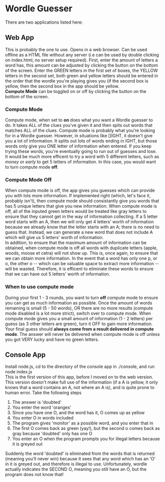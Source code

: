 # Wordle Guesser
There are two applications listed here:
## Web App
This is probably the one to use. Opens in a web browser. Can be used offline as a HTML file without any server (i.e can be used by double clicking on index.html, no server setup required). First, enter the amount of letters a word has, this amount can be adjusted by clicking the button on the bottom of the screen. Enter the GREEN letters in the first set of boxes, the YELLOW letters in the second set, both green and yellow letters should be entered in the order that the wordle you're playing gives you (if the second box is yellow, then the second box in the app should be yellow.
<br>
**Compute Mode** can be toggled on or off by clicking the button on the bottom of the screen.
### Compute Mode
Compute mode, when set to **on** does what you want a Wordle guesser to do. It takes ALL of the clues you've given it and then spits out words that matches ALL of the clues. Compute mode is probably what you're looking for in a Wordle guesser. However, in situations like []IGHT, it doesn't give you a lot of information. It splits out lots of words ending in IGHT, but those words only give you ONE letter of information when entered. If you keep trying these words, you're eventually going to run out of guesses and lose. It would be much more efficent to try a word with 5 different letters, such as *money* or *early* to get 5 letters of information. In this case, you would want to turn compute mode **off**.
### Compute Mode Off
When compute mode is off, the app gives you guesses which can provide you with lots more information. If implemented right (which, let's face it, probably isn't), then compute mode should consistantly give you words that has 5 unique letters that give you new information. When compute mode is off, all of the inputed green letters would be treated like gray letters to ensure that they cannot get in the way of information collecting. If a 5 letter word starts with an A, then we will only get 4 letters' worth of information because we already know that the letter starts with an A; there is no need to guess that. Instead, we can generate a new word that does not include A which will give us 5 letters' worth of information.
<br>
In addition, to ensure that the maximum amount of information can be obtained, when compute mode is off all words with duplicate letters (apple, woods, moose et cetra) will not show up. This is, once again, to ensure that we can obtain more information. In the event that a word has only one p, or o, the other o  -- which can be valuable space to extract more information -- will be wasted. Therefore, it is efficent to eliminate these words to ensure that we can have out 5 letters' worth of information.
### When to use compute mode
During your first 1 - 3 rounds, you want to turn **off** compute mode to ensure you can get as much information as possible.
Once the amount of words remaining is small (5 - 50 words), OR there are no more results (compute mode disabled is a lot more strict), switch over to compute mode.
When compute mode gives you a small amount of information (1 - 2 letters) per guess (as 3 other letters are green), turn it OFF to gain more information.
Your final guess should **always come from a result delivered in compute mode**. The answer will never be delivered when compute mode is off unless you got VERY lucky and have no green letters.

## Console App
Install node.js, cd to the directory of the console app in ./console, and run node index.js
<br>
This is the first version of this app, before I moved on to the web version. This version doesn't make full use of the information (if a A is yellow, it only knows that a word contains an A, not where an A is), and is quite prone to human error. Take the following steps
<ol>
  <li>The answer is 'doubted'</li>
  <li>You enter the word 'oranges'</li>
  <li>Since you have one O, and the word has it, O comes up as yellow</li>
  <li>You enter O in words included</li>
  <li>The program gives 'monitor' as a possible word, and you enter that in</li>
  <li>The first O comes back as green (yay!), but the second o comes back as gray because 'doubted' only has one O</li>
  <li>You enter an O when the program prompts you for illegal letters because it is greyed out</li>
</ol>
Suddenly the word 'doubted' is eliminated from the words that is returned (meaning you'll never win) because it sees that any word which has an 'O' in it is greyed out, and therefore is illegal to use. Unfortunately, wordle actually indicates the SECOND O, meaning you still have an O, but the program does not know that!
